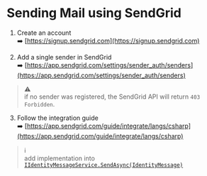 # Sending Mail using SendGrid

1. Create an account  
   :arrow_right: [https://signup.sendgrid.com](https://signup.sendgrid.com)

2. Add a single sender in SendGrid  
   :arrow_right: [https://app.sendgrid.com/settings/sender_auth/senders](https://app.sendgrid.com/settings/sender_auth/senders)

> :warning:  
> if no sender was registered, the SendGrid API will return `403 Forbidden`.

3. Follow the integration guide  
   :arrow_right: [https://app.sendgrid.com/guide/integrate/langs/csharp](https://app.sendgrid.com/guide/integrate/langs/csharp)

> :information_source:  
> add implementation into [`IIdentityMessageService.SendAsync(IdentityMessage)`](https://docs.microsoft.com/en-us/previous-versions/aspnet/mt173623(v=vs.108))
